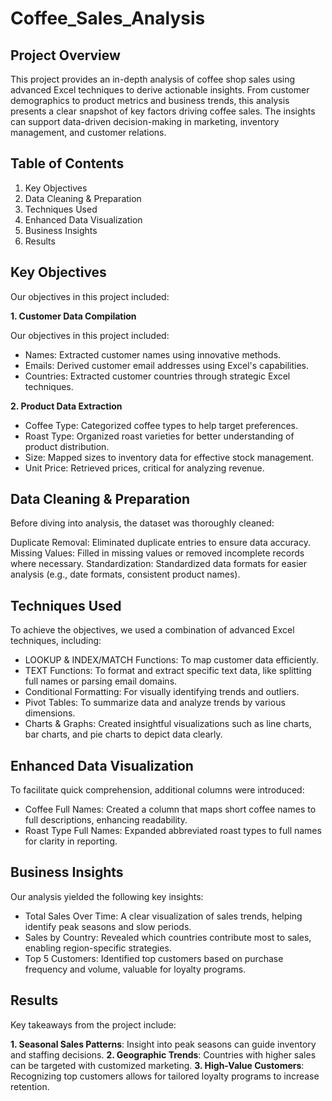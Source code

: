 # Coffee_Sales_Analysis

## Project Overview

This project provides an in-depth analysis of coffee shop sales using advanced Excel techniques to derive actionable insights. From customer demographics to product metrics and business trends, this analysis presents a clear snapshot of key factors driving coffee sales. The insights can support data-driven decision-making in marketing, inventory management, and customer relations.

## Table of Contents

1. Key Objectives
2. Data Cleaning & Preparation
3. Techniques Used
4. Enhanced Data Visualization
5. Business Insights
6. Results

## Key Objectives
Our objectives in this project included:

**1. Customer Data Compilation**

Our objectives in this project included:

- Names: Extracted customer names using innovative methods.
- Emails: Derived customer email addresses using Excel's capabilities.
- Countries: Extracted customer countries through strategic Excel techniques.

**2. Product Data Extraction**

- Coffee Type: Categorized coffee types to help target preferences.
- Roast Type: Organized roast varieties for better understanding of product distribution.
- Size: Mapped sizes to inventory data for effective stock management.
- Unit Price: Retrieved prices, critical for analyzing revenue.

## Data Cleaning & Preparation

Before diving into analysis, the dataset was thoroughly cleaned:

Duplicate Removal: Eliminated duplicate entries to ensure data accuracy.
Missing Values: Filled in missing values or removed incomplete records where necessary.
Standardization: Standardized data formats for easier analysis (e.g., date formats, consistent product names).

## Techniques Used

To achieve the objectives, we used a combination of advanced Excel techniques, including:

- LOOKUP & INDEX/MATCH Functions: To map customer data efficiently.
- TEXT Functions: To format and extract specific text data, like splitting full names or parsing email domains.
- Conditional Formatting: For visually identifying trends and outliers.
- Pivot Tables: To summarize data and analyze trends by various dimensions.
- Charts & Graphs: Created insightful visualizations such as line charts, bar charts, and pie charts to depict data clearly.
  
## Enhanced Data Visualization

To facilitate quick comprehension, additional columns were introduced:

- Coffee Full Names: Created a column that maps short coffee names to full descriptions, enhancing readability.
- Roast Type Full Names: Expanded abbreviated roast types to full names for clarity in reporting.

## Business Insights
Our analysis yielded the following key insights:

- Total Sales Over Time: A clear visualization of sales trends, helping identify peak seasons and slow periods.
- Sales by Country: Revealed which countries contribute most to sales, enabling region-specific strategies.
- Top 5 Customers: Identified top customers based on purchase frequency and volume, valuable for loyalty programs.
 
## Results

Key takeaways from the project include:

**1. Seasonal Sales Patterns**: Insight into peak seasons can guide inventory and staffing decisions.
**2. Geographic Trends**: Countries with higher sales can be targeted with customized marketing.
**3. High-Value Customers**: Recognizing top customers allows for tailored loyalty programs to increase retention.
  





